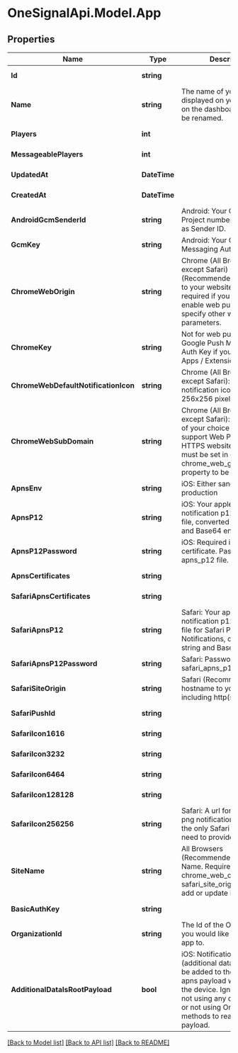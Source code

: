 # OneSignalApi.Model.App

## Properties

Name | Type | Description | Notes
------------ | ------------- | ------------- | -------------
**Id** | **string** |  | [optional] [readonly] 
**Name** | **string** | The name of your app, as displayed on your apps list on the dashboard.  This can be renamed. | [optional] 
**Players** | **int** |  | [optional] [readonly] 
**MessageablePlayers** | **int** |  | [optional] [readonly] 
**UpdatedAt** | **DateTime** |  | [optional] [readonly] 
**CreatedAt** | **DateTime** |  | [optional] [readonly] 
**AndroidGcmSenderId** | **string** | Android: Your Google Project number.  Also known as Sender ID. | [optional] 
**GcmKey** | **string** | Android: Your Google Push Messaging Auth Key | [optional] 
**ChromeWebOrigin** | **string** | Chrome (All Browsers except Safari) (Recommended): The URL to your website.  This field is required if you wish to enable web push and specify other web push parameters. | [optional] 
**ChromeKey** | **string** | Not for web push.  Your Google Push Messaging Auth Key if you use Chrome Apps / Extensions. | [optional] 
**ChromeWebDefaultNotificationIcon** | **string** | Chrome (All Browsers except Safari): Your default notification icon. Should be 256x256 pixels, min 80x80. | [optional] 
**ChromeWebSubDomain** | **string** | Chrome (All Browsers except Safari): A subdomain of your choice in order to support Web Push on non-HTTPS websites. This field must be set in order for the chrome_web_gcm_sender_id property to be processed. | [optional] 
**ApnsEnv** | **string** | iOS: Either sandbox or production | [optional] 
**ApnsP12** | **string** | iOS: Your apple push notification p12 certificate file, converted to a string and Base64 encoded. | [optional] 
**ApnsP12Password** | **string** | iOS: Required if using p12 certificate.  Password for the apns_p12 file. | [optional] 
**ApnsCertificates** | **string** |  | [optional] [readonly] 
**SafariApnsCertificates** | **string** |  | [optional] [readonly] 
**SafariApnsP12** | **string** | Safari: Your apple push notification p12 certificate file for Safari Push Notifications, converted to a string and Base64 encoded. | [optional] 
**SafariApnsP12Password** | **string** | Safari: Password for safari_apns_p12 file | [optional] 
**SafariSiteOrigin** | **string** | Safari (Recommended): The hostname to your website including http(s):// | [optional] 
**SafariPushId** | **string** |  | [optional] [readonly] 
**SafariIcon1616** | **string** |  | [optional] [readonly] 
**SafariIcon3232** | **string** |  | [optional] [readonly] 
**SafariIcon6464** | **string** |  | [optional] [readonly] 
**SafariIcon128128** | **string** |  | [optional] [readonly] 
**SafariIcon256256** | **string** | Safari: A url for a 256x256 png notification icon. This is the only Safari icon URL you need to provide. | [optional] 
**SiteName** | **string** | All Browsers (Recommended): The Site Name. Requires both chrome_web_origin and safari_site_origin to be set to add or update it. | [optional] 
**BasicAuthKey** | **string** |  | [optional] [readonly] 
**OrganizationId** | **string** | The Id of the Organization you would like to add this app to. | [optional] 
**AdditionalDataIsRootPayload** | **bool** | iOS: Notification data (additional data) values will be added to the root of the apns payload when sent to the device.  Ignore if you&#39;re not using any other plugins, or not using OneSignal SDK methods to read the payload. | [optional] 

[[Back to Model list]](../README.md#documentation-for-models) [[Back to API list]](../README.md#documentation-for-api-endpoints) [[Back to README]](../README.md)

